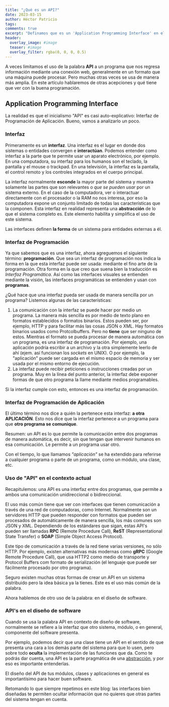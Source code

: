 ```yaml
---
title: "¿Qué es un API?"
date: 2023-03-15
author: Héctor Patricio
tags:
comments: true
excerpt: "Definamos que es un 'Application Programming Interface' en el desarrollo de software."
header:
  overlay_image: #image
  teaser: #image
  overlay_filter: rgba(0, 0, 0, 0.5)
---
```


A veces limitamos el uso de la palabra **API** a un programa que nos regresa información mediante una conexión web, generalmente en un formato que una máquina puede procesar. Pero muchas otras veces se usa de manera más amplia. En este artículo hablaremos de otras acepciones y qué tiene que ver con la buena programación.

## Application Programming Interface

La realidad es que el inicialismo "API" es casi auto-explicativo: Interfaz de Programación de Aplicación. Bueno, vamos a analizarlo un poco.

### Interfaz

Primeramente es un **interfaz**. Una interfaz es el lugar en donde dos sistemas o entidades convergen e **interactúan**. Podemos entender como interfaz a la parte que te permite usar un aparato electrónico, por ejemplo. En una computadora, su interfaz para los humanos son el teclado, la pantalla y el mouse o trackpad. En una televisión, la interfaz es la pantalla, el control remoto y los controles integrados en el cuerpo principal.

La interfaz normalmente **esconde** la mayor parte del sistema y muestra solamente las partes que son relevantes o _que se pueden usar_ por un sistema externo. En el caso de la computadora, ver o interactuar directamente con el procesador o la RAM no nos interesa, por eso la computadora expone un conjunto limitado de todas las características que la componen. Esta interfaz en realidad representa una **abstracción** de lo que el sistema completo es. Este elemento habilita y simplifica el uso de este sistema.

Las interfaces definen **la forma** de un sistema para entidades externas a él.

### Interfaz de Programación

Ya que sabemos que es una interfaz, ahora agreguemos el siguiente término: **programación**. Que sea un interfaz de programación nos indica la forma en la que esta interfaz puede ser usada: mediante el fino arte de la programación. Otra forma en la que creo que suena bien la traducción es _Interfaz Programática_. Así como las interfaces visuales se entienden mediante la visión, las interfaces programáticas se entienden y usan con **programas**.

¿Qué hace que una interfaz pueda ser usada de manera sencilla por un programa? Listemos algunas de las características:

1. La comunicación con la interfaz se puede hacer por medio un programa. La manera más sencilla es por medio de texto plano en formatos establecidos o formatos binarios. Estos pueden ser, por ejemplo, HTTP y para facilitar más las cosas JSON o XML. Hay formatos binarios usados como Protcolbuffers. Pero no **tiene** que ser ninguno de estos. Mientras el formato se pueda procesar de manera automática con un programa, es una interfaz de programación. Por ejemplo, una aplicación podría escribir a un archivo y la otra simplemente leerlo de ahí (ejem. así funcionan los _sockets_ en UNIX). O por ejemplo, la "aplicación" puede ser cargada en el mismo espacio de memoria y ser usada por el mismo entorno de ejecución.
2. La interfaz puede recibir peticiones o instrucciones creadas por un programa. Muy en la línea del punto anterior, la interfaz debe exponer formas de que otro programa la llame mediante medios programables.

Si la interfaz cumple con esto, entonces es una interfaz de programación.

### Interfaz de Programación de Aplicación

El último término nos dice a quién la pertenece esta interfaz: **a otra APLICACIÓN**. Esto nos dice que la interfaz pertenece a un programa para que **otro programa se comunique**.

Resumen: un API es lo que permite la comunicación entre dos programas de manera automática, es decir, sin que tengan que intervenir humanos en esa comunicación. Le permite a un programa usar otro.

Con el tiempo, lo que llamamos _"aplicación"_ se ha extendido para referirse a cualquier programa o parte de un programa, como un módulo, una clase, etc.

### Uso de "API" en el contexto actual

Recapitulemos: una API es una interfaz entre dos programas, que permite a ambos una comunicación unidireccional o bidireccional.

El uso más común tiene que ver con interfaces que tienen comunicación a través de una red de computadoras, como Internet. Normalmente son un servidores HTTP que pueden responder con formatos que pueden ser procesados de automáticamente de manera sencilla, los más comunes son JSON y XML.
Dependiendo de los estándares que sigan, estas API's pueden ser llamadas **RPC** (Remote Procedure Call), **ReST** (Representational State Transfer) o **SOAP** (Simple Object Access Protocol).

Este tipo de comunicación a través de la red tiene varias versiones, no sólo HTTP. Por ejemplo, existen alternativas más modernas como **gRPC** (Google Remote Procedure Call), que usa HTTP2 como medio de transporte y Protocol Buffers com formato de serialización (el lenguaje que puede ser fácilmente procesado por otro programa).

Seguro existen muchas otras formas de crear un API en un sistema distribuido pero la idea básica ya la tienes. Este es el uso más común de la palabra.

Ahora hablemos de otro uso de la palabra: en el diseño de software.

### API's en el diseño de software

Cuando se usa la palabra API en contexto de diseño de software, normalmente se refiere a la interfaz que otro sistema, módulo, o en general, componente del software presenta.

Por ejemplo, podemos decir que una clase tiene un API en el sentido de que presenta una cara a los demás parte del sistema para que lo usen, pero sobre todo **oculta** la implementación de las funciones que da. Como te podrás dar cuenta, una API es la parte pragmática de una [abstracción](/2023/03/13/que-es-la-abstraccion.html), y por eso es importante entenderlas.

El diseño del API de tus módulos, clases y aplicaciones en general es importantísimo para hacer buen software.

Retomando lo que siempre repetimos en este blog: las interfaces bien diseñadas te permiten ocultar información que no quieres que otras partes del sistema tengan en cuenta.

